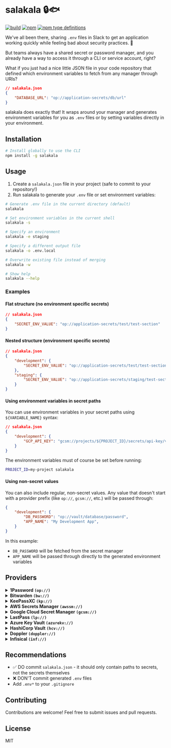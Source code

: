 # salakala 🔒🐟

<p>
  <a href="https://github.com/auth70/salakala/actions"><img src="https://img.shields.io/github/actions/workflow/status/auth70/salakala/test.yml?logo=github" alt="build"></a>
  <a href="https://www.npmjs.com/package/salakala"><img src="https://img.shields.io/npm/v/salakala" alt="npm"></a>
  <a href="https://www.npmjs.com/package/salakala"><img src="https://img.shields.io/npm/types/salakala" alt="npm type definitions"></a>
</p>

We've all been there, sharing `.env` files in Slack to get an application working quickly while feeling bad about security practices. 🫠

But teams always have a shared secret or password manager, and you already have a way to access it through a CLI or service account, right?

What if you just had a nice little JSON file in your code repository that defined which environment variables to fetch from any manager through URIs?

```json
// salakala.json
{
    "DATABASE_URL": "op://application-secrets/db/url"
}
```

salakala does exactly that! It wraps around your manager and generates environment variables for you as `.env` files or by setting variables directly in your environment.

## Installation

```bash
# Install globally to use the CLI
npm install -g salakala
```

## Usage

1. Create a `salakala.json` file in your project (safe to commit to your repository!)
2. Run salakala to generate your `.env` file or set environment variables:

```bash
# Generate .env file in the current directory (default)
salakala

# Set environment variables in the current shell
salakala -s

# Specify an environment
salakala -e staging

# Specify a different output file
salakala -o .env.local

# Overwrite existing file instead of merging
salakala -w

# Show help
salakala --help
```

### Examples

#### Flat structure (no environment specific secrets)

```json
// salakala.json
{
    "SECRET_ENV_VALUE": "op://application-secrets/test/test-section"
}
```

#### Nested structure (environment specific secrets)

```json
// salakala.json
{
    "development": {
        "SECRET_ENV_VALUE": "op://application-secrets/test/test-section"
    },
    "staging": {
        "SECRET_ENV_VALUE": "op://application-secrets/staging/test-section"
    }
}
```

#### Using environment variables in secret paths

You can use environment variables in your secret paths using `${VARIABLE_NAME}` syntax:

```json
// salakala.json
{
    "development": {
        "GCP_API_KEY": "gcsm://projects/${PROJECT_ID}/secrets/api-key/versions/latest"
    }
}
```

The environment variables must of course be set before running:

```bash
PROJECT_ID=my-project salakala
```

#### Using non-secret values

You can also include regular, non-secret values. Any value that doesn't start with a provider prefix (like `op://`, `gcsm://`, etc.) will be passed through:

```json
{
    "development": {
        "DB_PASSWORD": "op://vault/database/password",
        "APP_NAME": "My Development App",
    }
}
```

In this example:
- `DB_PASSWORD` will be fetched from the secret manager
- `APP_NAME` will be passed through directly to the generated environment variables

## Providers

<details>
<summary><b>1Password <code>(op://)</code></b></summary>

<hr>

Uses the 1Password CLI to fetch secrets. Requires the `op` CLI to be installed.

✅ Tested against a real 1Password account in CI
🧑‍💻 Interactive login via invoking `op`
🤖 Noninteractive login using environment variables

**Format:**

```
op://vault-name/item-name/[section-name/]field-name
```

**Example:**
```
op://Personal/AWS/access-key
```
<hr>

</details>

<details>
<summary><b>Bitwarden <code>(bw://)</code></b></summary>

<hr>

Uses the Bitwarden CLI (`bw`) to fetch secrets. Requires the `bw` CLI to be installed. Supports different vault locations.

✅ Tested against a real Bitwarden account in CI
🧑‍💻 Interactive login via invoking `bw`
🤖 Noninteractive login using environment variables

**Format:**
```
bw://[folder]/item-name-or-id/field::json-key
```

**Example: Plaintext field via item ID:**
```
bw://1c9448b3-3d30-4f01-8d3c-3a4b8d14d00a/password
```

**Example: Plaintext field via item name:**
```
bw://my-folder/my-item/password
```

**Example: JSON field via item name:**
```
bw://my-folder/my-item/notes::foo.bar[1]
```
<small><i>This expects that the item has a `notes` field that is a JSON object. It will return the value of the `foo.bar[1]` key.</i></small>

**Example: URI from a login item:**
```
bw://my-folder/my-item/uris/0
```
<small><i>This would get the first URI from the `uris` field.</i></small>
<hr>
</details>

<details>
<summary><b>KeePassXC <code>(kp://)</code></b></summary>

<hr>
Uses the KeePassXC CLI to fetch secrets from a KeePass database. Requires the `keepassxc-cli` CLI to be installed.

✅ Tested against a real KeePass database in CI
🧑‍💻 Interactive login via invoking `keepassxc-cli`
🤖 Noninteractive login using environment variables

**Format:**
```
kp://path/to/database.kdbx/entry-path/field
```

**Example:**
```
kp:///Users/me/secrets.kdbx/Web/GitHub/Password
```

**Notes:**
- To find field titles, you can use the `keepassxc-cli` command: `keepassxc-cli show "/path/to/database.kdbx" "entry-name"`

<hr>
</details>

<details>
<summary><b>AWS Secrets Manager <code>(awssm://)</code></b></summary>

<hr>

Fetches secrets from AWS Secrets Manager. Requires some form of AWS credentials to be configured. Uses the AWS SDK to fetch secrets.

✅ Tested against a real AWS account in CI
🧑‍💻 Semi-interactive login
🤖 Noninteractive login using environment variables

**Format:**
```
awssm://region/secret-name[:key]
```

**Example: Plaintext secret:**
```
awssm://us-east-1/prod/api-key
```

**Example: JSON object:**
```
awssm://us-east-1/prod/database
```
<small><i>This will fetch the entire JSON object in the `database` secret and pass it through as a JSON string.</i></small>

**Example: Specific key in JSON object:**
```
awssm://us-east-1/prod/database::password
```
<small><i>This will fetch the `password` key from the JSON object in the `database` secret.</i></small>

<hr>

</details>

<details>
<summary><b>Google Cloud Secret Manager <code>(gcsm://)</code></b></summary>

<hr>

Fetches secrets from Google Cloud Secret Manager. Requires Google Cloud credentials to be configured. Uses the Google Cloud SDK to fetch secrets.

✅ Tested against a real Google Cloud project in CI
🧑‍💻 Semi-interactive login
🤖 Noninteractive login using environment variables

**Format:**
```
gcsm://projects/project-id/secrets/secret-id/versions/version[:key]
```

**Example: Plaintext secret:**
```
gcsm://projects/my-project/secrets/api-key/versions/latest
```

**Example: JSON object:**
```
gcsm://projects/my-project/secrets/database/versions/latest
```
<small><i>This will fetch the entire JSON object in the `database` secret and pass it through as a JSON string.</i></small>

**Example: Specific key in JSON object:**
```
gcsm://projects/my-project/secrets/database/versions/latest::password
```
<small><i>This will fetch the `password` key from the JSON object in the `database` secret.</i></small>

<hr>
</details>

<details>
<summary><b>LastPass <code>(lp://)</code></b></summary>

<hr>

Uses the LastPass CLI to fetch secrets. Requires the `lpass` CLI to be installed.

❌ Needs testing

**Format:**
```
lp://group/item-name[/field]
```

**Example:**
```
lp://Personal/AWS/api-key
```

<hr>
</details>

<details>
<summary><b>Azure Key Vault <code>(azurekv://)</code></b></summary>

<hr>

Fetches secrets from Azure Key Vault. Requires Azure credentials to be configured. Uses the Azure SDK to fetch secrets.

❌ Needs testing

**Format:**
```
azurekv://vault-name.vault.azure.net/secret-name
```

**Example:**
```
azurekv://my-vault.vault.azure.net/database-password
```

<hr>
</details>

<details>
<summary><b>HashiCorp Vault <code>(hcv://)</code></b></summary>

<hr>

Fetches secrets from HashiCorp Vault. Requires the `VAULT_ADDR` and `VAULT_TOKEN` environment variables to be set. Uses the HashiCorp Vault SDK to fetch secrets.

❌ Needs testing

**Format:**
```
hcv://vault-address/secret/path
```

**Example:**
```
hcv://vault.example.com:8200/secret/data/database/credentials
```

<hr>

</details>

<details>
<summary><b>Doppler <code>(doppler://)</code></b></summary>

<hr>

Uses the Doppler CLI to fetch secrets. Requires the Doppler CLI to be installed.

❌ Needs testing

**Format:**
```
doppler://project/config/secret-name
```

**Example:**
```
doppler://my-project/dev/DATABASE_URL
```

<hr>
</details>

<details>
<summary><b>Infisical <code>(inf://)</code></b></summary>

<hr>

Uses the Infisical CLI to fetch secrets. Requires the Infisical CLI to be installed.

❌ Needs testing

**Format:**
```
inf://workspace/environment/secret-name
```

**Example:**
```
inf://my-project/dev/DATABASE_URL
```

<hr>
</details>


## Recommendations

- ✅ DO commit `salakala.json` - it should only contain paths to secrets, not the secrets themselves
- ❌ DON'T commit generated `.env` files
- Add `.env*` to your `.gitignore`

## Contributing

Contributions are welcome! Feel free to submit issues and pull requests.

## License

MIT
